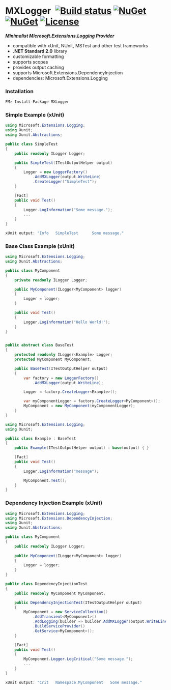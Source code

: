 # MXLogger&nbsp;&nbsp;[![Build status](https://ci.appveyor.com/api/projects/status/e51gaj9271kvpwhc?svg=true)](https://ci.appveyor.com/project/dshe/mxlogger) [![NuGet](https://img.shields.io/nuget/vpre/MXLogger.svg)](https://www.nuget.org/packages/MXLogger/) [![NuGet](https://img.shields.io/nuget/dt/MXLogger?color=orange)](https://www.nuget.org/packages/MXLogger/) [![License](https://img.shields.io/badge/license-Apache%202.0-7755BB.svg)](https://opensource.org/licenses/Apache-2.0)

***Minimalist Microsoft.Extensions.Logging Provider***
- compatible with xUnit, NUnit, MSTest and other test frameworks
- **.NET Standard 2.0** library
- customizable formatting
- supports scopes
- provides output caching
- supports Microsoft.Extensions.DependencyInjection
- dependencies: Microsoft.Extensions.Logging

### Installation ###
```csharp
PM> Install-Package MXLogger
```

### Simple Example (xUnit) ###
```csharp
using Microsoft.Extensions.Logging;
using Xunit;
using Xunit.Abstractions;

public class SimpleTest
{
    public readonly ILogger Logger;

    public SimpleTest(ITestOutputHelper output)
    {
        Logger = new LoggerFactory()
            .AddMXLogger(output.WriteLine)
            .CreateLogger("SimpleTest");
    }

    [Fact]
    public void Test()
    {
        Logger.LogInformation("Some message.");
        ...
    }
}
```
```csharp
xUnit output: "Info	  SimpleTest	  Some message."
```
### Base Class Example (xUnit) ###
```csharp
using Microsoft.Extensions.Logging;
using Xunit.Abstractions;

public class MyComponent
{
    private readonly ILogger Logger;

    public MyComponent(ILogger<MyComponent> logger)
    {
        Logger = logger;
    }

    public void Test()
    {
        Logger.LogInformation("Hello World!");
    }
}
```
```csharp

public abstract class BaseTest
{
    protected readonly ILogger<Example> Logger;
    protected MyComponent MyComponent;

    public BaseTest(ITestOutputHelper output)
    {
        var factory = new LoggerFactory()
            .AddMXLogger(output.WriteLine);

        Logger = factory.CreateLogger<Example>();

        var myComponentLogger = factory.CreateLogger<MyComponent>();
        MyComponent = new MyComponent(myComponentLogger);
    }
}
```
```csharp
using Microsoft.Extensions.Logging;
using Xunit;

public class Example : BaseTest
{
    public Example(ITestOutputHelper output) : base(output) { }

    [Fact]
    public void Test()
    {
        Logger.LogInformation("message");

        MyComponent.Test();
    }
}
```
### Dependency Injection Example (xUnit) ###
```csharp
using Microsoft.Extensions.Logging;
using Microsoft.Extensions.DependencyInjection;
using Xunit;
using Xunit.Abstractions;

public class MyComponent
{
    public readonly ILogger Logger;
    
    public MyComponent(ILogger<MyComponent> logger)
    {
        Logger = logger;
    }
}

public class DependencyInjectionTest
{
    public readonly MyComponent MyComponent;

    public DependencyInjectionTest(ITestOutputHelper output)
    {
        MyComponent = new ServiceCollection()
            .AddTransient<MyComponent>()
            .AddLogging(builder => builder.AddMXLogger(output.WriteLine))
            .BuildServiceProvider()
            .GetService<MyComponent>();
    }

    [Fact]
    public void Test()
    {
        MyComponent.Logger.LogCritical("Some message.");
        ...
    }
}
```
```csharp
xUnit output: "Crit	  Namespace.MyComponent	  Some message."
```
